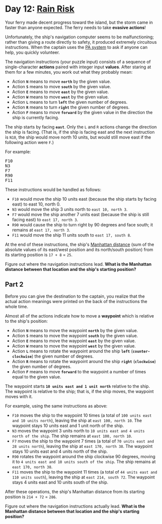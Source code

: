 # Day 12: [Rain Risk](https://adventofcode.com/2020/day/12)
Your ferry made decent progress toward the island, but the storm came in faster than anyone expected. The ferry needs to take **evasive actions**!

Unfortunately, the ship's navigation computer seems to be malfunctioning; rather than giving a route directly to safety, it produced extremely circuitous instructions. When the captain uses the [PA system](https://en.wikipedia.org/wiki/Public_address_system) to ask if anyone can help, you quickly volunteer.

The navigation instructions (your puzzle input) consists of a sequence of single-character **actions** paired with integer input **values**. After staring at them for a few minutes, you work out what they probably mean:
- Action **`N`** means to move **`north`** by the given value.
- Action **`S`** means to move **`south`** by the given value.
- Action **`E`** means to move **`east`** by the given value.
- Action **`W`** means to move **`west`** by the given value.
- Action **`L`** means to turn **`left`** the given number of degrees.
- Action **`R`** means to turn **`right`** the given number of degrees.
- Action **`F`** means to move **`forward`** by the given value in the direction the ship is currently facing.

The ship starts by facing **`east`**. Only the `L` and `R` actions change the direction the ship is facing. (That is, if the ship is facing east and the next instruction is `N10`, the ship would move north 10 units, but would still move east if the following action were `F`.)

For example:
<pre>
F10
N3
F7
R90
F11
</pre>

These instructions would be handled as follows:
- `F10` would move the ship 10 units east (because the ship starts by facing east) to east 10, north 0.
- `N3` would move the ship 3 units north to `east 10, north 3`.
- `F7` would move the ship another 7 units east (because the ship is still facing east) to `east 17, north 3`.
- `R90` would cause the ship to turn right by 90 degrees and face south; it remains at `east 17, north 3`.
- `F11` would move the ship 11 units south to `east 17, south 8`.

At the end of these instructions, the ship's [Manhattan distance](https://en.wikipedia.org/wiki/Taxicab_geometry) (sum of the absolute values of its east/west position and its north/south position) from its starting position is `17 + 8` = `25`.

Figure out where the navigation instructions lead. **What is the Manhattan distance between that location and the ship's starting position?**

## Part 2
Before you can give the destination to the captain, you realize that the actual action meanings were printed on the back of the instructions the whole time.

Almost all of the actions indicate how to move a **waypoint** which is relative to the ship's position:
- Action **`N`** means to move the waypoint **`north`** by the given value.
- Action **`S`** means to move the waypoint **`south`** by the given value.
- Action **`E`** means to move the waypoint **`east`** by the given value.
- Action **`W`** means to move the waypoint **`west`** by the given value.
- Action **`L`** means to rotate the waypoint around the ship **`left`** (**`counter-clockwise`**) the given number of degrees.
- Action **`R`** means to rotate the waypoint around the ship **`right`** (**`clockwise`**) the given number of degrees.
- Action **`F`** means to move **`forward`** to the waypoint a number of times equal to the given value.

The waypoint starts **`10 units east and 1 unit north`** relative to the ship. The waypoint is relative to the ship; that is, if the ship moves, the waypoint moves with it.

For example, using the same instructions as above:
- `F10` moves the ship to the waypoint 10 times (a total of `100 units east and 10 units north`), leaving the ship at `east 100, north 10`. The waypoint stays 10 units east and 1 unit north of the ship.
- `N3` moves the waypoint 3 units north to `10 units east and 4 units north of the ship`. The ship remains at `east 100, north 10`.
- `F7` moves the ship to the waypoint 7 times (a total of `70 units east and 28 units north`), leaving the ship at `east 170, north 38`. The waypoint stays 10 units east and 4 units north of the ship.
- `R90` rotates the waypoint around the ship clockwise 90 degrees, moving it to `4 units east and 10 units south of the ship`. The ship remains at `east 170, north 38`.
- `F11` moves the ship to the waypoint 11 times (a total of `44 units east and 110 units south`), leaving the ship at `east 214, south 72`. The waypoint stays 4 units east and 10 units south of the ship.

After these operations, the ship's Manhattan distance from its starting position is `214 + 72` = `286`.

Figure out where the navigation instructions actually lead. **What is the Manhattan distance between that location and the ship's starting position?**
